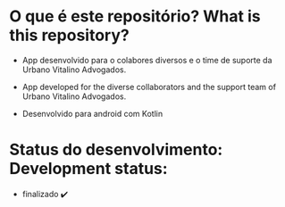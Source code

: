# O que é este repositório? What is this repository?

- App desenvolvido para o colabores diversos e o time de suporte da Urbano Vitalino Advogados.

- App developed for the diverse collaborators and the support team of Urbano Vitalino Advogados.

- Desenvolvido para android com Kotlin

# Status do desenvolvimento: Development status:
- finalizado ✔️
